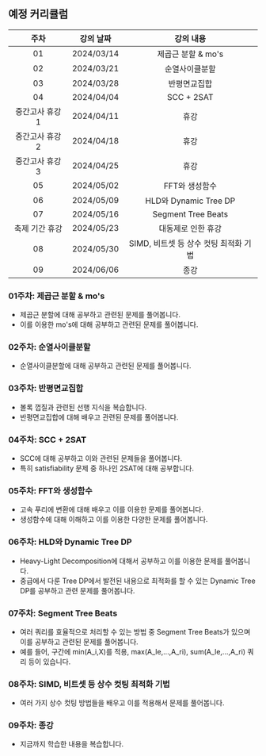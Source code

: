 ## 예정 커리큘럼

| 주차 | 강의 날짜 |              강의 내용                |
| :--: | :------: |:--------------------------------------------: | 
| 01 | 2024/03/14 | 제곱근 분할 & mo's |
| 02 | 2024/03/21 | 순열사이클분할 |  |
| 03 | 2024/03/28 | 반평면교집합 |  |
| 04 | 2024/04/04 | SCC + 2SAT |  |
| 중간고사 휴강 1 | 2024/04/11 | 휴강 |  |
| 중간고사 휴강 2 | 2024/04/18 | 휴강 |  |
| 중간고사 휴강 3 | 2024/04/25 | 휴강 |  |
| 05 | 2024/05/02 | FFT와 생성함수 |  |
| 06 | 2024/05/09 | HLD와 Dynamic Tree DP |  |
| 07 | 2024/05/16 | Segment Tree Beats |  |
| 축제 기간 휴강 | 2024/05/23 | 대동제로 인한 휴강 |  |
| 08 | 2024/05/30 | SIMD, 비트셋 등 상수 컷팅 최적화 기법 |  |
| 09 | 2024/06/06 | 종강 |  |

### 01주차: 제곱근 분할 & mo's

- 제곱근 분할에 대해 공부하고 관련된 문제를 풀어봅니다.
- 이를 이용한 mo's에 대해 공부하고 관련된 문제를 풀어봅니다.

### 02주차: 순열사이클분할

- 순열사이클분할에 대해 공부하고 관련된 문제를 풀어봅니다.

### 03주차: 반평면교집합

- 볼록 껍질과 관련된 선행 지식을 복습합니다.
- 반평면교집합에 대해 배우고 관련된 문제를 풀어봅니다.

### 04주차: SCC + 2SAT

- SCC에 대해 공부하고 이와 관련된 문제들을 풀어봅니다.
- 특히 satisfiability 문제 중 하나인 2SAT에 대해 공부합니다.

### 05주차: FFT와 생성함수

- 고속 푸리에 변환에 대해 배우고 이를 이용한 문제를 풀어봅니다.
- 생성함수에 대해 이해하고 이를 이용한 다양한 문제를 풀어봅니다.

### 06주차: HLD와 Dynamic Tree DP

- Heavy-Light Decomposition에 대해서 공부하고 이를 이용한 문제를 풀어봅니다.
- 중급에서 다룬 Tree DP에서 발전된 내용으로 최적화를 할 수 있는 Dynamic Tree DP를 공부하고 관련 문제를 풀어봅니다.

### 07주차: Segment Tree Beats

- 여러 쿼리를 효율적으로 처리할 수 있는 방법 중 Segment Tree Beats가 있으며 이를 공부하고 관련된 문제를 풀어봅니다.
- 예를 들어, 구간에 min(A_i,X)를 적용, max(A_le,...,A_ri), sum(A_le,...,A_ri) 쿼리 등이 있습니다.

### 08주차: SIMD, 비트셋 등 상수 컷팅 최적화 기법

- 여러 가지 상수 컷팅 방법들을 배우고 이를 적용해서 문제를 풀어봅니다.

### 09주차: 종강 

- 지금까지 학습한 내용을 복습합니다.
